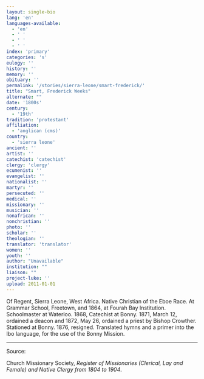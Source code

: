 ```yaml
---
layout: single-bio
lang: 'en'
languages-available:
  - 'en'
  - ' '
  - ' '
  - ' '
index: 'primary'
categories: 's'
eulogy: ''
history: ''
memory: ''
obituary: ''
permalink: '/stories/sierra-leone/smart-frederick/'
title: "Smart, Frederick Weeks"
alternate: ""
date: '1800s'
century:
  - '19th'
tradition: 'protestant'
affiliation:
  - 'anglican (cms)'
country:
  - 'sierra leone'
ancient: ''
artist: ''
catechist: 'catechist'
clergy: 'clergy'
ecumenist: ''
evangelist: ''
nationalist: ''
martyr: ''
persecuted: ''
medical: ''
missionary: ''
musician: ''
nonafrican: ''
nonchristian: ''
photo: ''
scholar: ''
theologian: ''
translator: 'translator'
women: ''
youth: ''
author: "Unavailable"
institution: ""
liaison: ""
project-luke: ''
upload: 2011-01-01
---
```




Of Regent, Sierra Leone, West Africa.  Native Christian of the Eboe Race.  At Grammar School, Freetown, and 1864, at Fourah Bay Institution.  Schoolmaster at Waterloo.  1868, Catechist at Bonny.  1871, March 12, ordained a deacon and 1872, May 26, ordained a priest by Bishop Crowther.  Stationed at Bonny.  1876, resigned.  Translated hymns and a primer into the Ibo language, for the use of the Bonny Mission.

---

Source:

Church Missionary Society, *Register of Missionaries (Clerical, Lay and Female) and Native Clergy from 1804 to 1904*.
